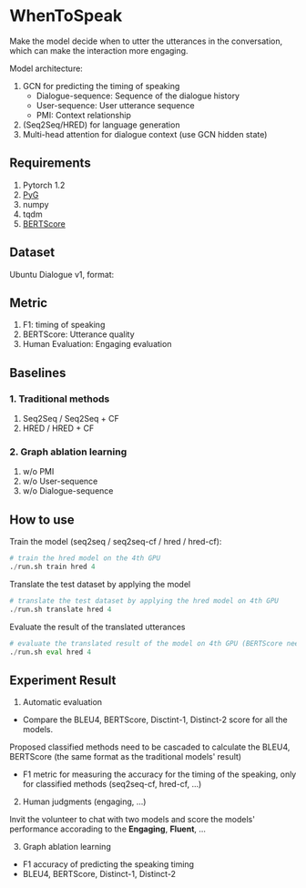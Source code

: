 # WhenToSpeak
Make the model decide when to utter the utterances in the conversation, which can make the interaction more engaging.

Model architecture:
1. GCN for predicting the timing of speaking
    * Dialogue-sequence: Sequence of the dialogue history
    * User-sequence: User utterance sequence
    * PMI: Context relationship
2. (Seq2Seq/HRED) for language generation
3. Multi-head attention for dialogue context (use GCN hidden state)

## Requirements
1. Pytorch 1.2
2. [PyG](https://github.com/rusty1s/pytorch_geometric)
3. numpy
4. tqdm
5. [BERTScore](https://github.com/Tiiiger/bert_score)

## Dataset
Ubuntu Dialogue v1, format:


## Metric
1. F1: timing of speaking
2. BERTScore: Utterance quality
3. Human Evaluation: Engaging evaluation

## Baselines
### 1. Traditional methods

1. Seq2Seq / Seq2Seq + CF
2. HRED / HRED + CF

### 2. Graph ablation learning
1. w/o PMI
2. w/o User-sequence
3. w/o Dialogue-sequence

## How to use

Train the model (seq2seq / seq2seq-cf / hred / hred-cf):

```python
# train the hred model on the 4th GPU
./run.sh train hred 4
```

Translate the test dataset by applying the model

```python
# translate the test dataset by applying the hred model on 4th GPU
./run.sh translate hred 4
```

Evaluate the result of the translated utterances

```python
# evaluate the translated result of the model on 4th GPU (BERTScore need it)
./run.sh eval hred 4
```

## Experiment Result

1. Automatic evaluation

* Compare the BLEU4, BERTScore, Disctint-1, Distinct-2 score for all the models.

Proposed classified methods need to be cascaded to calculate the BLEU4, BERTScore (the same format as the traditional models' result)

* F1 metric for measuring the accuracy for the timing of the speaking, only for classified methods (seq2seq-cf, hred-cf, ...)

2. Human judgments (engaging, ...)

Invit the volunteer to chat with two models and score the models' performance accorading to the **Engaging**, **Fluent**, ...

3. Graph ablation learning

* F1 accuracy of predicting the speaking timing
* BLEU4, BERTScore, Distinct-1, Distinct-2

